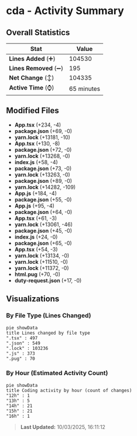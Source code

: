 # cda - Activity Summary 

## Overall Statistics

| Stat                   | Value                                                             |
| ---------------------- | ----------------------------------------------------------------- |
| **Lines Added** (➕)   | 104530                                          |
| **Lines Removed** (➖) | 195                                        |
| **Net Change** (↕)    | 104335                |
| **Active Time** (⌚)   | 65 minutes |


## Modified Files
- **App.tsx** (+234, -4)
- **package.json** (+69, -0)
- **yarn.lock** (+13181, -10)
- **App.tsx** (+130, -8)
- **package.json** (+72, -0)
- **yarn.lock** (+13268, -0)
- **index.js** (+58, -4)
- **package.json** (+73, -0)
- **yarn.lock** (+13263, -0)
- **package.json** (+89, -0)
- **yarn.lock** (+14282, -109)
- **App.js** (+184, -4)
- **package.json** (+55, -0)
- **App.js** (+95, -4)
- **package.json** (+64, -0)
- **App.tsx** (+61, -3)
- **yarn.lock** (+13061, -46)
- **package.json** (+45, -0)
- **index.js** (+24, -0)
- **package.json** (+65, -0)
- **App.tsx** (+54, -3)
- **yarn.lock** (+13134, -0)
- **yarn.lock** (+11510, -0)
- **yarn.lock** (+11372, -0)
- **html.pug** (+70, -0)
- **duty-request.json** (+17, -0)

## Visualizations

### By File Type (Lines Changed)

```mermaid
pie showData
title Lines changed by file type
".tsx" : 497
".json" : 549
".lock" : 103236
".js" : 373
".pug" : 70
```

### By Hour (Estimated Activity Count)

```mermaid
pie showData
title Coding activity by hour (count of changes)
"12h" : 1
"13h" : 5
"14h" : 21
"15h" : 21
"16h" : 1
```


> **Last Updated:** 10/03/2025, 16:11:12